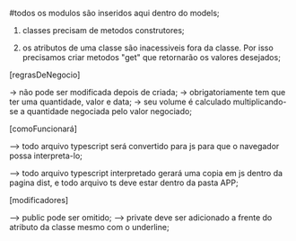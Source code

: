 #todos os modulos são inseridos aqui dentro do models;

1) classes precisam de metodos construtores;

2) os atributos de uma classe são inacessiveis fora da classe. Por isso precisamos criar metodos "get" que retornarão os valores desejados;


[regrasDeNegocio]

-> não pode ser modificada depois de criada;
-> obrigatoriamente tem que ter uma quantidade, valor e data;
-> seu volume é calculado multiplicando-se a quantidade negociada pelo valor negociado;


[comoFuncionará]

--> todo arquivo typescript será convertido para js para que o navegador possa interpreta-lo;

--> todo arquivo typescript interpretado gerará uma copia em js dentro da pagina dist, e todo arquivo ts deve estar dentro da pasta APP;


[modificadores]

--> public pode ser omitido;
--> private deve ser adicionado a frente do atributo da classe mesmo com o underline;